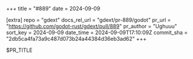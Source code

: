 +++
title = "#889"
date = 2024-09-09

[extra]
repo = "gdext"
docs_rel_url = "gdext/pr-889/godot"
pr_url = "https://github.com/godot-rust/gdext/pull/889"
pr_author = "Ughuuu"
sort_key = 2024-09-09
date_time = 2024-09-09T17:10:09Z
commit_sha = "2db5ca4fa73a9c487d073b24a44384d36eb3ad62"
+++

$PR_TITLE

